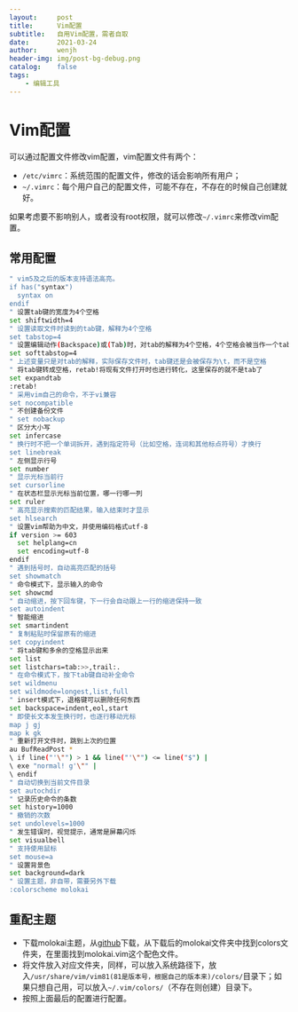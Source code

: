 ```yaml
---
layout:     post
title:      Vim配置
subtitle:   自用Vim配置，需者自取
date:       2021-03-24
author:     wenjh
header-img: img/post-bg-debug.png
catalog:    false
tags:
    - 编辑工具
---
```


# Vim配置

可以通过配置文件修改vim配置，vim配置文件有两个：

* `/etc/vimrc`：系统范围的配置文件，修改的话会影响所有用户；
* `~/.vimrc`：每个用户自己的配置文件，可能不存在，不存在的时候自己创建就好。

如果考虑要不影响别人，或者没有root权限，就可以修改`~/.vimrc`来修改vim配置。

## 常用配置

```sh
" vim5及之后的版本支持语法高亮。
if has("syntax")
  syntax on
endif
" 设置tab键的宽度为4个空格
set shiftwidth=4
" 设置读取文件时读到的tab键，解释为4个空格
set tabstop=4
" 设置编辑动作(Backspace)或(Tab)时，对tab的解释为4个空格，4个空格会被当作一个tab删除
set softtabstop=4
" 上述变量只是对tab的解释，实际保存文件时，tab键还是会被保存为\t，而不是空格
" 将tab键转成空格，retab!将现有文件打开时也进行转化，这里保存的就不是tab了
set expandtab
:retab!
" 采用vim自己的命令，不于vi兼容
set nocompatible
" 不创建备份文件
" set nobackup
" 区分大小写
set infercase
" 换行时不把一个单词拆开，遇到指定符号（比如空格，连词和其他标点符号）才换行
set linebreak
" 左侧显示行号
set number
" 显示光标当前行
set cursorline
" 在状态栏显示光标当前位置，哪一行哪一列
set ruler
" 高亮显示搜索的匹配结果，输入结束时才显示
set hlsearch
" 设置vim帮助为中文，并使用编码格式utf-8
if version >= 603
  set helplang=cn
  set encoding=utf-8
endif
" 遇到括号时，自动高亮匹配的括号
set showmatch
" 命令模式下，显示输入的命令
set showcmd
" 自动缩进，按下回车键，下一行会自动跟上一行的缩进保持一致
set autoindent
" 智能缩进
set smartindent
" 复制粘贴时保留原有的缩进
set copyindent
" 将tab键和多余的空格显示出来
set list
set listchars=tab:>>,trail:.
" 在命令模式下，按下tab键自动补全命令
set wildmenu
set wildmode=longest,list,full
" insert模式下，退格键可以删除任何东西
set backspace=indent,eol,start
" 即使长文本发生换行时，也逐行移动光标
map j gj
map k gk
" 重新打开文件时，跳到上次的位置
au BufReadPost *
\ if line("'\"") > 1 && line("'\"") <= line("$") |
\ exe "normal! g'\"" |
\ endif
" 自动切换到当前文件目录
set autochdir
" 记录历史命令的条数
set history=1000
" 撤销的次数
set undolevels=1000
" 发生错误时，视觉提示，通常是屏幕闪烁
set visualbell
" 支持使用鼠标
set mouse=a
" 设置背景色
set background=dark
" 设置主题，非自带，需要另外下载
:colorscheme molokai
```

## 重配主题

* 下载molokai主题，从[github](https://github.com/tomasr/molokai)下载，从下载后的molokai文件夹中找到colors文件夹，在里面找到molokai.vim这个配色文件。
* 将文件放入对应文件夹，同样，可以放入系统路径下，放入`/usr/share/vim/vim81(81是版本号，根据自己的版本来)/colors/`目录下；如果只想自己用，可以放入`~/.vim/colors/`（不存在则创建）目录下。
* 按照上面最后的配置进行配置。